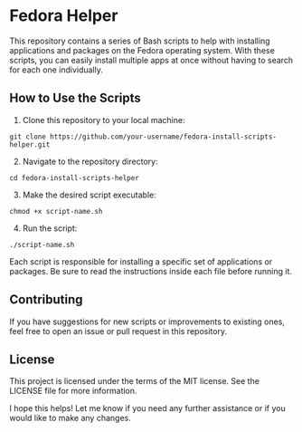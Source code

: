 # Fedora Helper

This repository contains a series of Bash scripts to help with installing applications and packages on the Fedora operating system. With these scripts, you can easily install multiple apps at once without having to search for each one individually.

## How to Use the Scripts

1. Clone this repository to your local machine:

`git clone https://github.com/your-username/fedora-install-scripts-helper.git`

2. Navigate to the repository directory:

`cd fedora-install-scripts-helper`

3. Make the desired script executable:

`chmod +x script-name.sh`

4. Run the script:

`./script-name.sh`

Each script is responsible for installing a specific set of applications or packages. Be sure to read the instructions inside each file before running it.

## Contributing

If you have suggestions for new scripts or improvements to existing ones, feel free to open an issue or pull request in this repository.

## License

This project is licensed under the terms of the MIT license. See the LICENSE file for more information.

I hope this helps! Let me know if you need any further assistance or if you would like to make any changes.
